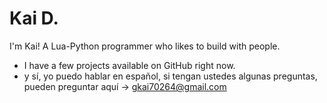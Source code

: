 # Kai D.

I'm Kai! A Lua-Python programmer who likes to build with people.

- I have a few projects available on GitHub right now.
- y sí, yo puedo hablar en español, si tengan ustedes algunas preguntas, pueden preguntar aquí -> gkai70264@gmail.com
